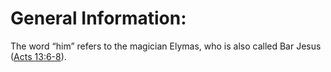 # General Information:

The word “him” refers to the magician Elymas, who is also called Bar Jesus ([Acts 13:6-8](./06.md)).